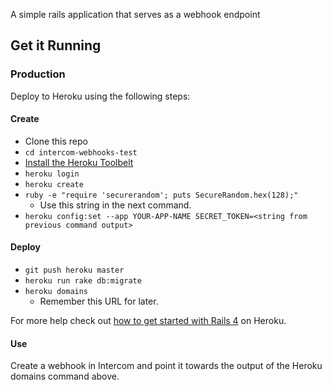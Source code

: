 A simple rails application that serves as a webhook endpoint

Get it Running
--------------

### Production

Deploy to Heroku using the following steps:

#### Create

- Clone this repo
- `cd intercom-webhooks-test`
- [Install the Heroku Toolbelt](https://toolbelt.heroku.com/)
- `heroku login`
- `heroku create`
- `ruby -e "require 'securerandom'; puts SecureRandom.hex(128);"`
  - Use this string in the next command.
- `heroku config:set --app YOUR-APP-NAME SECRET_TOKEN=<string from previous command output>`

#### Deploy

- `git push heroku master`
- `heroku run rake db:migrate`
- `heroku domains`
  - Remember this URL for later.

For more help check out [how to get started with Rails
4](https://devcenter.heroku.com/articles/getting-started-with-rails4) on
Heroku.

#### Use
Create a webhook in Intercom and point it towards the output of the Heroku domains command above.

